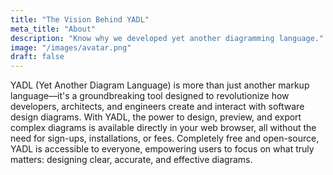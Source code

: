 ```yaml
---
title: "The Vision Behind YADL"
meta_title: "About"
description: "Know why we developed yet another diagramming language."
image: "/images/avatar.png"
draft: false
---
```


YADL (Yet Another Diagram Language) is more than just another markup language—it's a groundbreaking tool designed to revolutionize how developers, architects, and engineers create and interact with software design diagrams. With YADL, the power to design, preview, and export complex diagrams is available directly in your web browser, all without the need for sign-ups, installations, or fees. Completely free and open-source, YADL is accessible to everyone, empowering users to focus on what truly matters: designing clear, accurate, and effective diagrams.